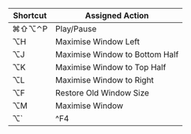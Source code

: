 | Shortcut | Assigned Action                |
|----------|--------------------------------|
| ⌘⇧⌥⌃P    | Play/Pause                     |
| ⌥H       | Maximise Window Left           |
| ⌥J       | Maximise Window to Bottom Half |
| ⌥K       | Maximise Window to Top Half    |
| ⌥L       | Maximise Window to Right       |
| ⌥F       | Restore Old Window Size        |
| ⌥M       | Maximise Window                |
| ⌥`       | ^F4                            |
